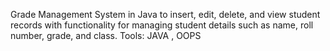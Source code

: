 Grade Management System in Java to insert, edit, delete, and view student records with functionality for managing student details such as name, roll number, grade, and class.
Tools: JAVA , OOPS 
